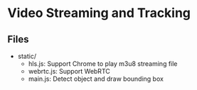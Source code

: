 # Video Streaming and Tracking

## Files

- static/
    - hls.js: Support Chrome to play m3u8 streaming file
    - webrtc.js: Support WebRTC
    - main.js: Detect object and draw bounding box
